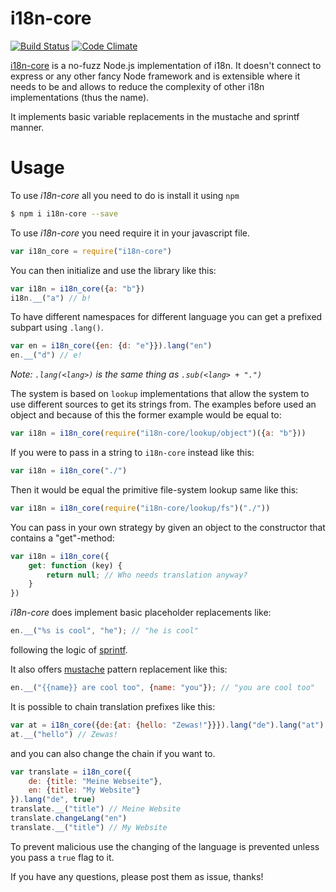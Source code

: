 # i18n-core

[![Build Status](https://travis-ci.org/martinheidegger/i18n-core.svg)](https://travis-ci.org/martinheidegger/i18n-core)
[![Code Climate](https://codeclimate.com/github/martinheidegger/i18n-core/badges/gpa.svg)](https://codeclimate.com/github/martinheidegger/i18n-core)

[i18n-core](https://github.io/martinheidegger/i18n-core) is a no-fuzz Node.js implementation of i18n. It doesn't connect to express or any other fancy Node framework and is extensible where it needs to be and allows to reduce the complexity of other i18n implementations (thus the name).

It implements basic variable replacements in the mustache and sprintf manner.

# Usage

To use *i18n-core* all you need to do is install it using ```npm```

```bash
$ npm i i18n-core --save
```

To use *i18n-core* you need require it in your javascript file.

```JavaScript
var i18n_core = require("i18n-core")
```

You can then initialize and use the library like this:

```JavaScript
var i18n = i18n_core({a: "b"})
i18n.__("a") // b!
```

To have different namespaces for different language you can get a prefixed subpart using `.lang()`.

```JavaScript
var en = i18n_core({en: {d: "e"}}).lang("en")
en.__("d") // e!
```

*Note: `.lang(<lang>)` is the same thing as `.sub(<lang> + ".")`*

The system is based on `lookup` implementations that allow the system to use different sources to get its strings from. The examples before used an object and because of this the former example would be equal to:

```JavaScript
var i18n = i18n_core(require("i18n-core/lookup/object")({a: "b"}))
```

If you were to pass in a string to `i18n-core` instead like this:

```JavaScript
var i18n = i18n_core("./")
```

Then it would be equal the primitive file-system lookup same like this:

```JavaScript
var i18n = i18n_core(require("i18n-core/lookup/fs")("./"))
```

You can pass in your own strategy by given an object to the constructor that contains a "get"-method:

```JavaScript
var i18n = i18n_core({
    get: function (key) {
        return null; // Who needs translation anyway?
    }
})
```

*i18n-core* does implement basic placeholder replacements like:

```JavaScript
en.__("%s is cool", "he"); // "he is cool"
```

following the logic of [sprintf](https://github.com/maritz/node-sprintf).

It also offers [mustache](https://github.com/janl/mustache.js) pattern replacement like this:

```JavaScript
en.__("{{name}} are cool too", {name: "you"}); // "you are cool too"
```

It is possible to chain translation prefixes like this:

```JavaScript
var at = i18n_core({de:{at: {hello: "Zewas!"}}}).lang("de").lang("at");
at.__("hello") // Zewas!
```

and you can also change the chain if you want to.

```JavaScript
var translate = i18n_core({
    de: {title: "Meine Webseite"},
    en: {title: "My Website"}
}).lang("de", true)
translate.__("title") // Meine Website
translate.changeLang("en")
translate.__("title") // My Website
```

To prevent malicious use the changing of the language is prevented unless you pass a `true` flag to it.

If you have any questions, please post them as issue, thanks!
